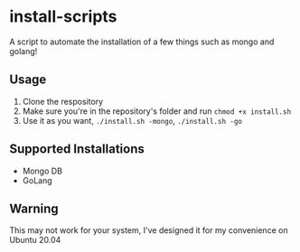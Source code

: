 # install-scripts
A script to automate the installation of a few things such as mongo and golang!

## Usage
1. Clone the respository
2. Make sure you're in the repository's folder and run `chmod +x install.sh`
3. Use it as you want, `./install.sh -mongo`, `./install.sh -go`

## Supported Installations
 - Mongo DB
 - GoLang
 
## Warning
This may not work for your system, I've designed it for my convenience on Ubuntu 20.04
